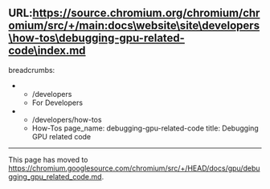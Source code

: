 URL:https://source.chromium.org/chromium/chromium/src/+/main:docs\website\site\developers\how-tos\debugging-gpu-related-code\index.md
---
breadcrumbs:
- - /developers
  - For Developers
- - /developers/how-tos
  - How-Tos
page_name: debugging-gpu-related-code
title: Debugging GPU related code
---

This page has moved to
<https://chromium.googlesource.com/chromium/src/+/HEAD/docs/gpu/debugging_gpu_related_code.md>.
